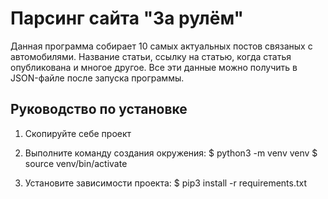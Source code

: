 # Парсинг сайта "За рулём"

Данная программа собирает 10 самых актуальных постов связаных с автомобилями.
Название статьи, ссылку на статью, когда статья опубликована и многое другое.
Все эти данные можно получить в JSON-файле после запуска программы.


## Руководство по установке

1. Скопируйте себе проект

2. Выполните команду создания окружения:
$ python3 -m venv venv
$ source venv/bin/activate

3. Установите зависимости проекта:
$ pip3 install -r requirements.txt